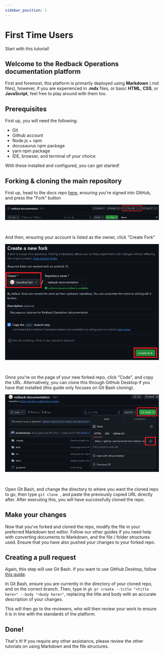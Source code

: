 ```yaml
---
sidebar_position: 1
---
```


# First Time Users

Start with this tutorial!

## Welcome to the Redback Operations documentation platform

First and foremost, this platform is primarily deployed using **Markdown** (.md files), however, if you are experienced in **.mdx** files, or basic **HTML**, **CSS**, or **JavaScript**, feel free to play around with them too.


## Prerequisites

First up, you will need the following:

- Git
- Github account
- Node.js + npm
- docusaurus npm package
- yarn npm package
- IDE, browser, and terminal of your choice

With these installed and configured, you can get started!


## Forking & cloning the main repository

First up, head to the docs repo [here](https://github.com/Redback-Operations/redback-documentation), ensuring you're signed into GitHub, and press the "Fork" button

![Fork](img\redback-fork.png)

<br/>

And then, ensuring your account is listed as the owner, click "Create Fork"

![Create Fork](img\redback-fork-2.png)

<br/>

Once you're on the page of your new forked repo, click "Code", and copy the URL. Alternatively, you can clone this through GitHub Desktop if you have that installed (this guide only focuses on Git Bash cloning).

![Clone](img\redback-clone.png)

<br/>

Open Git Bash, and change the directory to where you want the cloned repo to go, then type `git clone `, and paste the previously copied URL directly after. After executing this, you will have successfully cloned the repo.

## Make your changes

Now that you've forked and cloned the repo, modify the file in your preferred Markdown text editor. Follow our other guides if you need help with converting documents to Markdown, and the file / folder structures used. Ensure that you have also pushed your changes to your forked repo.

## Creating a pull request

Again, this step will use Git Bash. If you want to use GitHub Desktop, follow [this guide](https://docs.github.com/en/pull-requests/collaborating-with-pull-requests/proposing-changes-to-your-work-with-pull-requests/creating-a-pull-request?tool=desktop).

In Git Bash, ensure you are currently in the directory of your cloned repo, and on the correct branch. Then, type in `gh pr create --title "<title here>" --body "<body here>"`, replacing the title and body with an accurate description of  your changes.

This will then go to the reviewers, who will then review your work to ensure it is in line with the standards of the platform.

## Done!

That's it! If you require any other assistance, please review the other tutorials on using Markdown and the file structures.
